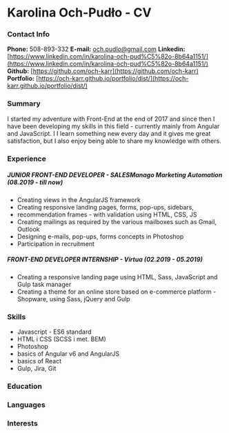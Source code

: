 # Karolina Och-Pudło - CV

### Contact Info

**Phone:** 508-893-332
**E-mail:** och.pudlo@gmail.com
**Linkedin:** [https://www.linkedin.com/in/karolina-och-pud%C5%82o-8b64a1151/](https://www.linkedin.com/in/karolina-och-pud%C5%82o-8b64a1151/)
**Github:** [https://github.com/och-karr](https://github.com/och-karr)
**Portfolio:** [https://och-karr.github.io/portfolio/dist/](https://och-karr.github.io/portfolio/dist/)

### Summary

I started my adventure with Front-End at the end of 2017 and since then I have been developing my skills in this field - currently mainly from Angular and JavaScript. I I learn something new every day and it gives me great satisfaction, but I also enjoy being able to share my knowledge with others.

### Experience

##### JUNIOR FRONT-END DEVELOPER - SALESManago Marketing Automation (08.2019 - till now)

* Creating views in the AngularJS framework
* Creating responsive landing pages, forms, pop-ups, sidebars,
* recommendation frames - with validation using HTML, CSS, JS
* Creating mailings as required by the various mailboxes such as Gmail, Outlook
* Designing e-mails, pop-ups, forms concepts in Photoshop
* Participation in recruitment

##### FRONT-END DEVELOPER INTERNSHIP - Virtua (02.2019 - 05.2019)

* Creating a responsive landing page using HTML, Sass, JavaScript and Gulp task manager
* Creating a theme for an online store based on e-commerce platform - Shopware, using Sass, jQuery and Gulp

### Skills

* Javascript - ES6 standard
* HTML i CSS (SCSS i met. BEM)
* Photoshop
* basics of Angular v6 and AngularJS
* basics of React
* Gulp, Jira, Git

### Education

### Languages

### Interests